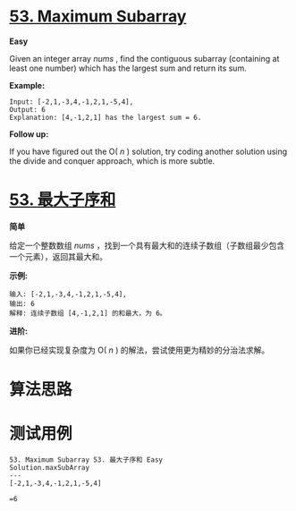 # [53. Maximum Subarray][enTitle]

**Easy**

Given an integer array  *nums* , find the contiguous subarray (containing at least one number) which has the largest sum and return its sum.

**Example:** 

```
Input: [-2,1,-3,4,-1,2,1,-5,4],
Output: 6
Explanation: [4,-1,2,1] has the largest sum = 6.

```

**Follow up:** 

If you have figured out the O( *n* ) solution, try coding another solution using the divide and conquer approach, which is more subtle.
# [53. 最大子序和][cnTitle]

**简单**

给定一个整数数组  *nums*  ，找到一个具有最大和的连续子数组（子数组最少包含一个元素），返回其最大和。

**示例:** 

```
输入: [-2,1,-3,4,-1,2,1,-5,4],
输出: 6
解释: 连续子数组 [4,-1,2,1] 的和最大，为 6。

```

**进阶:** 

如果你已经实现复杂度为 O( *n* ) 的解法，尝试使用更为精妙的分治法求解。


# 算法思路

# 测试用例
```
53. Maximum Subarray 53. 最大子序和 Easy
Solution.maxSubArray
---
[-2,1,-3,4,-1,2,1,-5,4]

=6
```

[enTitle]: https://leetcode.com/problems/maximum-subarray/
[cnTitle]: https://leetcode-cn.com/problems/maximum-subarray/
